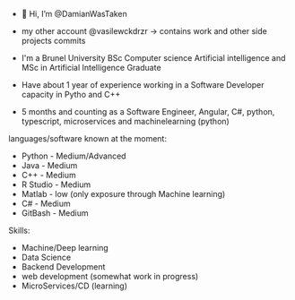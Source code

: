 - 👋 Hi, I’m @DamianWasTaken
- my other account @vasilewckdrzr
  -> contains work and other side projects commits

- I'm a Brunel University BSc Computer science Artificial intelligence and MSc in Artificial Intelligence Graduate

- Have about 1 year of experience working in a Software Developer capacity in Pytho and C++
- 5 months and counting as a Software Engineer, Angular, C#, python, typescript, microservices and machinelearning (python)
  
languages/software known at the moment:
  - Python - Medium/Advanced
  - Java - Medium
  - C++ - Medium
  - R Studio - Medium
  - Matlab - low (only exposure through Machine learning)
  - C# - Medium
  - GitBash - Medium

Skills:
  - Machine/Deep learning
  - Data Science
  - Backend Development
  - web development (somewhat work in progress)
  - MicroServices/CD (learning)
        
    
  
